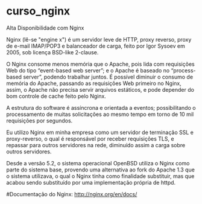# curso_nginx
Alta Disponibilidade com Nginx

Nginx (lê-se "engine x") é um servidor leve de HTTP, proxy reverso, proxy de e-mail IMAP/POP3 e balanceador de carga, feito por Igor Sysoev em 2005, sob licença BSD-like 2-clause.

O Nginx consome menos memória que o Apache, pois lida com requisições Web do tipo “event-based web server”; e o Apache é baseado no “process-based server”, podendo trabalhar juntos. É possível diminuir o consumo de memória do Apache, passando as requisições Web primeiro no Nginx, assim, o Apache não precisa servir arquivos estáticos, e pode depender do bom controle de cache feito pelo Nginx.

A estrutura do software é assíncrona e orientada a eventos; possibilitando o processamento de muitas solicitações ao mesmo tempo em torno de 10 mil requisições por segundos.

Eu utilizo Nginx em minha empresa como um servidor de terminação SSL e proxy-reverso, o qual é responsável por receber requisições TLS, e repassar para outros servidores na rede, diminuído assim a carga sobre outros servidores.

Desde a versão 5.2, o sistema operacional OpenBSD utiliza o Nginx como parte do sistema base, provendo uma alternativa ao fork do Apache 1.3 que o sistema utilizava, o qual o Nginx tinha como finalidade substituir, mas que acabou sendo substituído por uma implementação própria de httpd.

#Documentação do Nginx:
http://nginx.org/en/docs/
